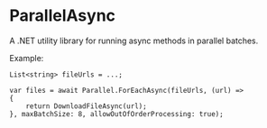 # ParallelAsync
A .NET utility library for running async methods in parallel batches.

Example:


	List<string> fileUrls = ...;

	var files = await Parallel.ForEachAsync(fileUrls, (url) =>
	{
		return DownloadFileAsync(url);
	}, maxBatchSize: 8, allowOutOfOrderProcessing: true);
